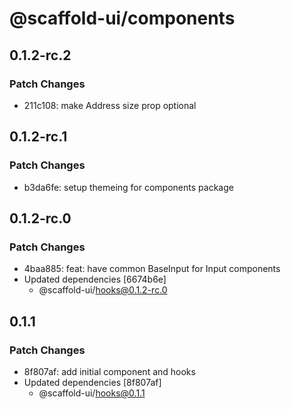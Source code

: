 # @scaffold-ui/components

## 0.1.2-rc.2

### Patch Changes

- 211c108: make Address size prop optional

## 0.1.2-rc.1

### Patch Changes

- b3da6fe: setup themeing for components package

## 0.1.2-rc.0

### Patch Changes

- 4baa885: feat: have common BaseInput for Input components
- Updated dependencies [6674b6e]
  - @scaffold-ui/hooks@0.1.2-rc.0

## 0.1.1

### Patch Changes

- 8f807af: add initial component and hooks
- Updated dependencies [8f807af]
  - @scaffold-ui/hooks@0.1.1
